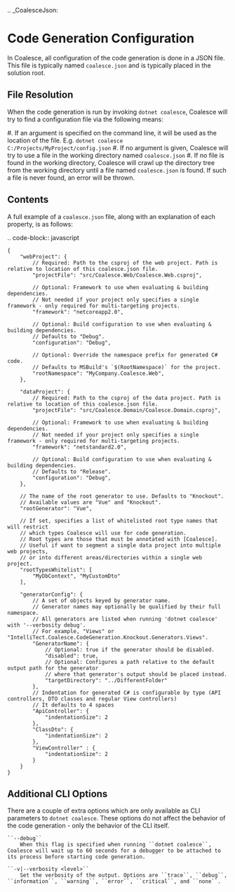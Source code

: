 

.. _CoalesceJson:

Code Generation Configuration
=============================


In Coalesce, all configuration of the code generation is done in a JSON file. This file is typically named ``coalesce.json`` and is typically placed in the solution root.



File Resolution
---------------

When the code generation is run by invoking ``dotnet coalesce``, Coalesce will try to find a configuration file via the following means:

#. If an argument is specified on the command line, it will be used as the location of the file. E.g. ``dotnet coalesce C:/Projects/MyProject/config.json``
#. If no argument is given, Coalesce will try to use a file in the working directory named ``coalesce.json``
#. If no file is found in the working directory, Coalesce will crawl up the directory tree from the working directory until a file named ``coalesce.json`` is found. If such a file is never found, an error will be thrown.


Contents
--------

A full example of a ``coalesce.json`` file, along with an explanation of each property, is as follows:


.. code-block:: javascript

    {
        "webProject": {
            // Required: Path to the csproj of the web project. Path is relative to location of this coalesce.json file.
            "projectFile": "src/Coalesce.Web/Coalesce.Web.csproj",

            // Optional: Framework to use when evaluating & building dependencies.
            // Not needed if your project only specifies a single framework - only required for multi-targeting projects.
            "framework": "netcoreapp2.0",

            // Optional: Build configuration to use when evaluating & building dependencies.
            // Defaults to "Debug".
            "configuration": "Debug",

            // Optional: Override the namespace prefix for generated C# code.
            // Defaults to MSBuild's `$(RootNamespace)` for the project.
            "rootNamespace": "MyCompany.Coalesce.Web",
        },

        "dataProject": {
            // Required: Path to the csproj of the data project. Path is relative to location of this coalesce.json file.
            "projectFile": "src/Coalesce.Domain/Coalesce.Domain.csproj",

            // Optional: Framework to use when evaluating & building dependencies.
            // Not needed if your project only specifies a single framework - only required for multi-targeting projects.
            "framework": "netstandard2.0",

            // Optional: Build configuration to use when evaluating & building dependencies.
            // Defaults to "Release".
            "configuration": "Debug",
        },

        // The name of the root generator to use. Defaults to "Knockout".
        // Available values are "Vue" and "Knockout".
        "rootGenerator": "Vue",
                
        // If set, specifies a list of whitelisted root type names that will restrict
        // which types Coalesce will use for code generation. 
        // Root types are those that must be annotated with [Coalesce].
        // Useful if want to segment a single data project into multiple web projects, 
        // or into different areas/directories within a single web project.
        "rootTypesWhitelist": [
            "MyDbContext", "MyCustomDto"
        ],

        "generatorConfig": {
            // A set of objects keyed by generator name.
            // Generator names may optionally be qualified by their full namespace.
            // All generators are listed when running 'dotnet coalesce' with '--verbosity debug'.
            // For example, "Views" or "IntelliTect.Coalesce.CodeGeneration.Knockout.Generators.Views".
            "GeneratorName": {
                // Optional: true if the generator should be disabled.
                "disabled": true,
                // Optional: Configures a path relative to the default output path for the generator
                // where that generator's output should be placed instead.
                "targetDirectory": "../DifferentFolder"
            },
            // Indentation for generated C# is configurable by type (API controllers, DTO classes and regular View controllers)
            // It defaults to 4 spaces
            "ApiController": {
                "indentationSize": 2 
            },
            "ClassDto": {
                "indentationSize": 2 
            },
            "ViewController" : {
                "indentationSize": 2
            }
        }
    }


Additional CLI Options
----------------------

There are a couple of extra options which are only available as CLI parameters to ``dotnet coalesce``. These options do not affect the behavior of the code generation - only the behavior of the CLI itself.

    ``--debug``
        When this flag is specified when running ``dotnet coalesce``, Coalesce will wait up to 60 seconds for a debugger to be attached to its process before starting code generation.

    ``-v|--verbosity <level>``
        Set the verbosity of the output. Options are ``trace``, ``debug``, ``information``, ``warning``, ``error``, ``critical``, and ``none``.
